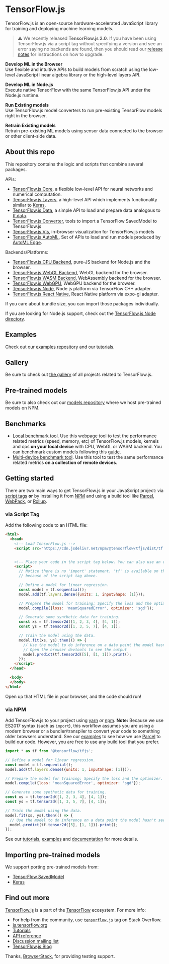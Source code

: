 # TensorFlow.js

TensorFlow.js is an open-source hardware-accelerated JavaScript library for
training and deploying machine learning models.

> :warning: We recently released **TensorFlow.js 2.0**. If you have been using TensorFlow.js
> via a script tag without specifying a version and see an error saying no backends
> are found, then you should read our [release notes](https://github.com/tensorflow/tfjs/releases/tag/tfjs-v2.0.0)
> for instructions on how to upgrade.


**Develop ML in the Browser** <br/>
Use flexible and intuitive APIs to build models from scratch using the low-level
JavaScript linear algebra library or the high-level layers API.

**Develop ML in Node.js** <br/>
Execute native TensorFlow with the same TensorFlow.js API under the Node.js
runtime.

**Run Existing models** <br/>
Use TensorFlow.js model converters to run pre-existing TensorFlow models right
in the browser.

**Retrain Existing models** <br/>
Retrain pre-existing ML models using sensor data connected to the browser or
other client-side data.

## About this repo

This repository contains the logic and scripts that combine
several packages.

APIs:
- [TensorFlow.js Core](/tfjs-core),
  a flexible low-level API for neural networks and numerical computation.
- [TensorFlow.js Layers](/tfjs-layers),
  a high-level API which implements functionality similar to
  [Keras](https://keras.io/).
- [TensorFlow.js Data](/tfjs-data),
  a simple API to load and prepare data analogous to
  [tf.data](https://www.tensorflow.org/guide/datasets).
- [TensorFlow.js Converter](/tfjs-converter),
  tools to import a TensorFlow SavedModel to TensorFlow.js
- [TensorFlow.js Vis](/tfjs-vis),
  in-browser visualization for TensorFlow.js models
- [TensorFlow.js AutoML](/tfjs-automl),
  Set of APIs to load and run models produced by
  [AutoML Edge](https://cloud.google.com/vision/automl/docs/edge-quickstart).


Backends/Platforms:
- [TensorFlow.js CPU Backend](/tfjs-backend-cpu), pure-JS backend for Node.js and the browser.
- [TensorFlow.js WebGL Backend](/tfjs-backend-webgl), WebGL backend for the browser.
- [TensorFlow.js WASM Backend](/tfjs-backend-wasm), WebAssembly backend for the browser.
- [TensorFlow.js WebGPU](/tfjs-backend-webgpu), WebGPU backend for the browser.
- [TensorFlow.js Node](/tfjs-node), Node.js platform via TensorFlow C++ adapter.
- [TensorFlow.js React Native](/tfjs-react-native), React Native platform via expo-gl adapter.

If you care about bundle size, you can import those packages individually.

If you are looking for Node.js support, check out the [TensorFlow.js Node directory](/tfjs-node).

## Examples

Check out our
[examples repository](https://github.com/tensorflow/tfjs-examples)
and our [tutorials](https://js.tensorflow.org/tutorials/).

## Gallery

Be sure to check out [the gallery](GALLERY.md) of all projects related to TensorFlow.js.

## Pre-trained models

Be sure to also check out our [models repository](https://github.com/tensorflow/tfjs-models) where we host pre-trained models
on NPM.

## Benchmarks

* [Local benchmark tool](https://tensorflow.github.io/tfjs/e2e/benchmarks/local-benchmark/index.html). Use this webpage tool to test the performance related metrics (speed, memory, etc) of TensorFlow.js models, kernels and ops **on your local device** with CPU, WebGL or WASM backend. You can benchmark custom models following this [guide](https://github.com/tensorflow/tfjs/blob/master/e2e/benchmarks/local-benchmark/README.md).
* [Multi-device benchmark tool](https://github.com/tensorflow/tfjs/tree/master/e2e/benchmarks/browserstack-benchmark/README.md). Use this tool to test the same performance related metrics **on a collection of remote devices**.

## Getting started

There are two main ways to get TensorFlow.js in your JavaScript project:
via <a href="https://developer.mozilla.org/en-US/docs/Learn/HTML/Howto/Use_JavaScript_within_a_webpage" target="_blank">script tags</a> <strong>or</strong> by installing it from <a href="https://www.npmjs.com/" target="_blank">NPM</a>
and using a build tool like <a href="https://parceljs.org/" target="_blank">Parcel</a>,
<a href="https://webpack.js.org/" target="_blank">WebPack</a>, or <a href="https://rollupjs.org/guide/en" target="_blank">Rollup</a>.

### via Script Tag

Add the following code to an HTML file:

```html
<html>
  <head>
    <!-- Load TensorFlow.js -->
    <script src="https://cdn.jsdelivr.net/npm/@tensorflow/tfjs/dist/tf.min.js"> </script>


    <!-- Place your code in the script tag below. You can also use an external .js file -->
    <script>
      // Notice there is no 'import' statement. 'tf' is available on the index-page
      // because of the script tag above.

      // Define a model for linear regression.
      const model = tf.sequential();
      model.add(tf.layers.dense({units: 1, inputShape: [1]}));

      // Prepare the model for training: Specify the loss and the optimizer.
      model.compile({loss: 'meanSquaredError', optimizer: 'sgd'});

      // Generate some synthetic data for training.
      const xs = tf.tensor2d([1, 2, 3, 4], [4, 1]);
      const ys = tf.tensor2d([1, 3, 5, 7], [4, 1]);

      // Train the model using the data.
      model.fit(xs, ys).then(() => {
        // Use the model to do inference on a data point the model hasn't seen before:
        // Open the browser devtools to see the output
        model.predict(tf.tensor2d([5], [1, 1])).print();
      });
    </script>
  </head>

  <body>
  </body>
</html>
```

Open up that HTML file in your browser, and the code should run!

### via NPM

Add TensorFlow.js to your project using <a href="https://yarnpkg.com/en/" target="_blank">yarn</a> <em>or</em> <a href="https://docs.npmjs.com/cli/npm" target="_blank">npm</a>. <b>Note:</b> Because
we use ES2017 syntax (such as `import`), this workflow assumes you are using a modern browser or a bundler/transpiler
to convert your code to something older browsers understand. See our
<a href='https://github.com/tensorflow/tfjs-examples' target="_blank">examples</a>
to see how we use <a href="https://parceljs.org/" target="_blank">Parcel</a> to build
our code. However, you are free to use any build tool that you prefer.



```js
import * as tf from '@tensorflow/tfjs';

// Define a model for linear regression.
const model = tf.sequential();
model.add(tf.layers.dense({units: 1, inputShape: [1]}));

// Prepare the model for training: Specify the loss and the optimizer.
model.compile({loss: 'meanSquaredError', optimizer: 'sgd'});

// Generate some synthetic data for training.
const xs = tf.tensor2d([1, 2, 3, 4], [4, 1]);
const ys = tf.tensor2d([1, 3, 5, 7], [4, 1]);

// Train the model using the data.
model.fit(xs, ys).then(() => {
  // Use the model to do inference on a data point the model hasn't seen before:
  model.predict(tf.tensor2d([5], [1, 1])).print();
});
```

See our <a href="https://js.tensorflow.org/tutorials/" target="_blank">tutorials</a>, <a href="https://github.com/tensorflow/tfjs-examples" target="_blank">examples</a>
and <a href="https://js.tensorflow.org/api/latest/">documentation</a> for more details.

## Importing pre-trained models

We support porting pre-trained models from:
- [TensorFlow SavedModel](https://github.com/tensorflow/tfjs-converter)
- [Keras](https://js.tensorflow.org/tutorials/import-keras.html)

## Find out more

[TensorFlow.js](https://js.tensorflow.org) is a part of the
[TensorFlow](https://www.tensorflow.org) ecosystem. For more info:
- For help from the community, use [`tensorflow.js`](https://stackoverflow.com/questions/tagged/tensorflow.js) tag on Stack Overflow.
- [js.tensorflow.org](https://js.tensorflow.org)
- [Tutorials](https://js.tensorflow.org/tutorials)
- [API reference](https://js.tensorflow.org/api/latest/)
- [Discussion mailing list](https://groups.google.com/a/tensorflow.org/forum/#!forum/tfjs)
- [TensorFlow.js Blog](https://blog.tensorflow.org/search?label=TensorFlow.js)

Thanks, <a href="https://www.browserstack.com/">BrowserStack</a>, for providing testing support.
